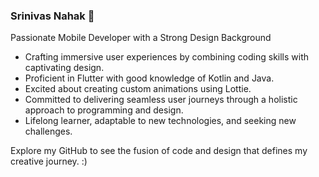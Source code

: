 ### Srinivas Nahak 👋
Passionate Mobile Developer with a Strong Design Background

* Crafting immersive user experiences by combining coding skills with captivating design.
* Proficient in Flutter with good knowledge of Kotlin and Java.
* Excited about creating custom animations using Lottie.
* Committed to delivering seamless user journeys through a holistic approach to programming and design.
* Lifelong learner, adaptable to new technologies, and seeking new challenges.
  
Explore my GitHub to see the fusion of code and design that defines my creative journey. :)

<!--
**srinivas-nahak/srinivas-nahak** is a ✨ _special_ ✨ repository because its `README.md` (this file) appears on your GitHub profile.

Here are some ideas to get you started:

- 🔭 I’m currently working on ...
- 🌱 I’m currently learning ...
- 👯 I’m looking to collaborate on ...
- 🤔 I’m looking for help with ...
- 💬 Ask me about ...
- 📫 How to reach me: ...
- 😄 Pronouns: ...
- ⚡ Fun fact: ...
-->
